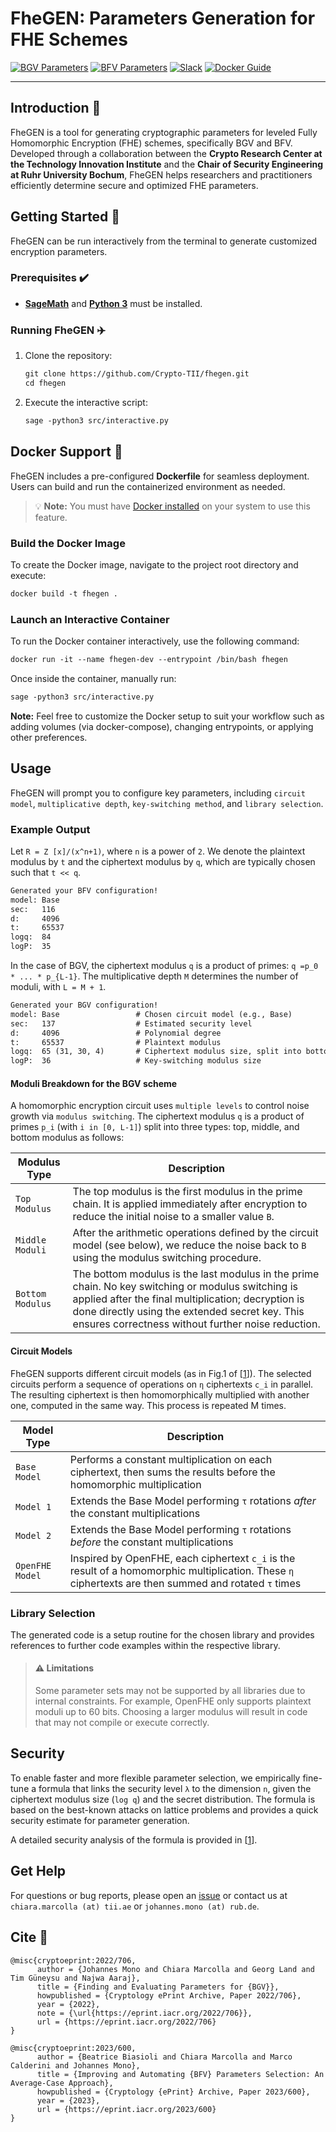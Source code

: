 # FheGEN: Parameters Generation for FHE Schemes

[![BGV Parameters](https://img.shields.io/badge/BGV%20Parameters-Download-green)](https://eprint.iacr.org/2022/706.pdf)
[![BFV Parameters](https://img.shields.io/badge/BFV%20Parameters-Download-red)](https://eprint.iacr.org/2023/600.pdf)
[![Slack](https://img.shields.io/badge/slack-@fhegen-yellow.svg?logo=slack)](https://join.slack.com/t/fhegen/shared_invite/zt-2rtezhwty-i9h4Vmcc~Oiw0bSwgHxTMw)
[![Docker Guide](https://img.shields.io/badge/Docker-2496ED?style=flat&logo=docker&logoColor=orange)](Dockerfile)

---

## Introduction 🎉

FheGEN is a tool for generating cryptographic parameters for leveled Fully Homomorphic Encryption (FHE) schemes, specifically BGV and BFV. Developed through a collaboration between the **Crypto Research Center at the Technology Innovation Institute** and the **Chair of Security Engineering at Ruhr University Bochum**, FheGEN helps researchers and practitioners efficiently determine secure and optimized FHE parameters.

## Getting Started 🚀

FheGEN can be run interactively from the terminal to generate customized encryption parameters.

### Prerequisites ✔️

- **[SageMath](https://doc.sagemath.org/html/en/installation/index.html)** and **[Python 3](https://www.python.org/downloads/)** must be installed.

### Running FheGEN ✈️

1. Clone the repository:

    ```md
    git clone https://github.com/Crypto-TII/fhegen.git
    cd fhegen
    ```
2. Execute the interactive script:

    ```md
    sage -python3 src/interactive.py
    ```
   
## Docker Support 🐳

FheGEN includes a pre-configured **Dockerfile** for seamless deployment. Users can build and run the containerized environment as needed.
> 💡 **Note:** You must have [Docker installed](https://docs.docker.com/get-docker/) on your system to use this feature.

### Build the Docker Image

To create the Docker image, navigate to the project root directory and execute:

```md
docker build -t fhegen .
```

### Launch an Interactive Container


To run the Docker container interactively, use the following command:

```md 
docker run -it --name fhegen-dev --entrypoint /bin/bash fhegen
```

Once inside the container, manually run:

```md
sage -python3 src/interactive.py
```

**Note:** Feel free to customize the Docker setup to suit your workflow such as adding volumes (via docker-compose), changing entrypoints, or applying other preferences.

## Usage

FheGEN will prompt you to configure key parameters, including `circuit model`, `multiplicative depth`, `key-switching method`, and `library selection`.

### Example Output

Let `R = Z [x]/(x^n+1)`, where `n` is a power of `2`.
We denote the plaintext modulus by `t` and the ciphertext modulus by `q`, which are typically chosen such that `t << q`.

```md
Generated your BFV configuration!
model: Base
sec:   116
d:     4096
t:     65537
logq:  84
logP:  35
```

In the case of BGV, the ciphertext modulus `q` is a product of primes:
`q =p_0 * ... * p_{L-1}`. The multiplicative depth `M` determines the number of moduli, with `L = M + 1`.

```md
Generated your BGV configuration!  
model: Base                 # Chosen circuit model (e.g., Base)
sec:   137                  # Estimated security level
d:     4096                 # Polynomial degree
t:     65537                # Plaintext modulus
logq:  65 (31, 30, 4)       # Ciphertext modulus size, split into bottom, middle, and top moduli
logP:  36                   # Key-switching modulus size
```

#### Moduli Breakdown for the BGV scheme

A homomorphic encryption circuit uses `multiple levels` to control noise growth via `modulus switching`.  The ciphertext modulus `q` is a product of primes `p_i` (with `i in [0, L-1]`) split into three types: top, middle, and bottom modulus as follows:

| Modulus Type     | Description                                                                        |
| ---------------- |------------------------------------------------------------------------------------|
| `Top Modulus`    | The top modulus is the first modulus in the prime chain. It is applied immediately after encryption to reduce the initial noise to a smaller value `B`. |
| `Middle Moduli`  | After the arithmetic operations defined by the circuit model (see below), we reduce the noise back to `B` using the modulus switching procedure.|
| `Bottom Modulus` | The bottom modulus is the last modulus in the prime chain. No key switching or modulus switching is applied after the final multiplication; decryption is done directly using the extended secret key. This ensures correctness without further noise reduction.  |

#### Circuit Models

FheGEN supports different circuit models (as in Fig.1 of [[1](https://eprint.iacr.org/2022/706.pdf)]).
The selected circuits perform a sequence of operations on `η` ciphertexts `c_i` in parallel. The resulting ciphertext is then homomorphically multiplied with another one, computed in the same way. This process is repeated M times.

| Model Type      | Description                                                                                                                                            |
|-----------------|--------------------------------------------------------------------------------------------------------------------------------------------------------|
| `Base Model`    | Performs a constant multiplication on each ciphertext, then sums the results before the homomorphic multiplication                                     |
| `Model 1`       | Extends the Base Model performing `τ` rotations *after* the constant multiplications                                                                   |
| `Model 2`       | Extends the Base Model performing `τ` rotations *before* the constant multiplications                                                                  |
| `OpenFHE Model` | Inspired by OpenFHE,  each ciphertext `c_i` is the result of a homomorphic multiplication. These `η` ciphertexts are then summed and rotated `τ` times |

### Library Selection

The generated code is a setup routine for the chosen library and provides references to further code examples within the respective library.

> #### ⚠️ Limitations
> Some parameter sets may not be supported by all libraries due to internal constraints. For example, OpenFHE only supports plaintext moduli up to 60 bits.
Choosing a larger modulus will result in code that may not compile or execute correctly.


## Security

To enable faster and more flexible parameter selection, we empirically fine-tune a formula that links the security level `λ` to the dimension `n`, given the ciphertext modulus size (`log q`) and the secret distribution. The formula is based on the best-known attacks on lattice problems and provides a quick security estimate for parameter generation.

A detailed security analysis of the formula is provided in  [[1](https://eprint.iacr.org/2022/706.pdf)].

## Get Help

For questions or bug reports, please open an [issue](https://github.com/Crypto-TII/fhegen/issues) or contact us at `chiara.marcolla (at) tii.ae` or `johannes.mono (at) rub.de`.

## Cite 📖

```
@misc{cryptoeprint:2022/706,
      author = {Johannes Mono and Chiara Marcolla and Georg Land and Tim Güneysu and Najwa Aaraj},
      title = {Finding and Evaluating Parameters for {BGV}},
      howpublished = {Cryptology ePrint Archive, Paper 2022/706},
      year = {2022},
      note = {\url{https://eprint.iacr.org/2022/706}},
      url = {https://eprint.iacr.org/2022/706}
}

@misc{cryptoeprint:2023/600,
      author = {Beatrice Biasioli and Chiara Marcolla and Marco Calderini and Johannes Mono},
      title = {Improving and Automating {BFV} Parameters Selection: An Average-Case Approach},
      howpublished = {Cryptology {ePrint} Archive, Paper 2023/600},
      year = {2023},
      url = {https://eprint.iacr.org/2023/600}
}
```
